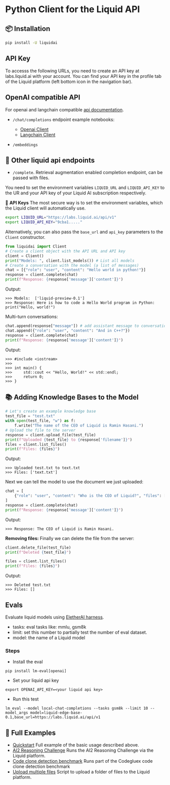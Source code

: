 # Python Client for the Liquid API

## 📦 Installation

```bash
pip install -U liquidai
```

## API Key

To accesss the following URLs, you need to create an API key at labs.liquid.ai with your account.
You can find your API key in the profile tab of the Liquid platform (left bottom icon in the navigation bar).

## OpenAI compatible API

For openai and langchain compatible [api documentation](https://github.com/Liquid4All/liquid_client/blob/main/openai-api.md).

- `/chat/completions` endpoint example notebooks:

  - [Openai Client](https://github.com/Liquid4All/liquid_client/tree/main/examples/openai/chat_completion.ipynb)
  - [Langchain Client](https://github.com/Liquid4All/liquid_client/tree/main/examples/langchain/chat_openai.ipynb)

- `/embeddings`

## 💬 Other liquid api endpoints

- `/complete`. Retrieval augmentation enabled completion endpoint, can be passed with files.

You need to set the environment variables `LIQUID_URL` and `LIQUID_API_KEY` to the UR and your API key of your Liquid AI subscription respectively.

🔐 **API Keys** The most secure way is to set the environment variables, which the Liquid client will automatically use.

```bash
export LIQUID_URL="https://labs.liquid.ai/api/v1"
export LIQUID_API_KEY="9cba1....."
```

Alternatively, you can also pass the `base_url` and `api_key` parameters to the `Client` constructor.

```python
from liquidai import Client
# Create a client object with the API URL and API key
client = Client()
print("Models: ", client.list_models()) # List all models
# Create a conversation with the model (a list of messages)
chat = [{"role": "user", "content": "Hello world in python!"}]
response = client.complete(chat)
print(f"Response: {response['message']['content']}")
```

Output:

```
>>> Models:  ['liquid-preview-0.1']
>>> Response: Here is how to code a Hello World program in Python: print("Hello, world!")
```

Multi-turn conversations:

```python
chat.append(response["message"]) # add assistant message to conversation
chat.append({"role": "user", "content": "And in C++?"})
response = client.complete(chat)
print(f"Response: {response['message']['content']}")
```

Output:

```
>>> #include <iostream>
>>>
>>> int main() {
>>>     std::cout << "Hello, World!" << std::endl;
>>>     return 0;
>>> }
```

## 📚 Adding Knowledge Bases to the Model

```python
# Let's create an example knowledge base
test_file = "test.txt"
with open(test_file, "w") as f:
    f.write("The name of the CEO of Liquid is Ramin Hasani.")
# Upload the file to the server
response = client.upload_file(test_file)
print(f"Uploaded {test_file} to {response['filename']}")
files = client.list_files()
print(f"Files: {files}")
```

Output:

```
>>> Uploaded test.txt to text.txt
>>> Files: ['text.txt']
```

Next we can tell the model to use the document we just uploaded:

```python
chat = [
    {"role": "user", "content": "Who is the CEO of Liquid?", "files": ["test.txt"]}
]
response = client.complete(chat)
print(f"Response: {response['message']['content']}")
```

Output:

```
>>> Response: The CEO of Liquid is Ramin Hasani.
```

**Removing files:** Finally we can delete the file from the server:

```python
client.delete_file(test_file)
print(f"Deleted {test_file}")

files = client.list_files()
print(f"Files: {files}")
```

Output:

```
>>> Deleted test.txt
>>> Files: []
```

## Evals

Evaluate liquid models using [EletherAI harness](https://github.com/EleutherAI/lm-evaluation-harness).

- tasks: eval tasks like: mmlu, gsm8k
- limit: set this number to partially test the number of eval dataset.
- model: the name of a Liquid model

### Steps

- Install the eval

```
pip install lm-eval[openai]
```

- Set your liquid api key

```
export OPENAI_API_KEY=<your liquid api key>
```

- Run this test

```
lm_eval --model local-chat-completions --tasks gsm8k --limit 10 --model_args model=liquid-edge-base-0.1,base_url=https://labs.liquid.ai/api/v1
```

## 📌 Full Examples

- [Quickstart](https://github.com/Liquid4All/liquid_client/tree/main/examples/liquid_api.ipynb) Full example of the basic usage described above.
- [AI2 Reasoning Challenge](https://github.com/Liquid4All/liquid_client/tree/main/examples/evals/run_ai2rc.py) Runs the AI2 Reasoning Challenge via the Liquid platform.
- [Code clone detection benchmark](https://github.com/Liquid4All/liquid_client/blob/main/examples/evals/code_clone_detection.py) Runs part of the Codegluex code clone detection benchmark
- [Upload multiple files](https://github.com/Liquid4All/liquid_client/tree/main/examples/upload_folder.py) Script to upload a folder of files to the Liquid platform.
